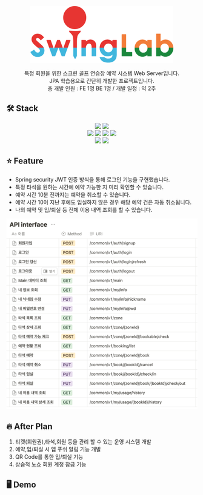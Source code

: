 <div align="center">

[//]: # (# SwingLab)

![logo.png](readme/logo.png)

특정 회원을 위한 스크린 골프 연습장 예약 시스템 Web Server입니다. <br>
JPA 학습용으로 간단히 개발한 프로젝트입니다. <br>
총 개발 인원 : FE 1명 BE 1명 / 개발 일정 : 약 2주


</div>

## 🛠️ Stack

<div align="center">

<img src="https://img.shields.io/badge/JAVA-v17-CC0000?style=flat&logo=openjdk&logoColor=white"/>
<img src="https://img.shields.io/badge/PostgreSQL-v15-4169E1?style=flat&logo=PostgreSQL&logoColor=white"/>
<br>
<img src="https://img.shields.io/badge/Spring Boot-v3.0.6-6DB33F?style=flat&logo=springboot&logoColor=white"/>
<img src="https://img.shields.io/badge/JPA / Querydsl-v7.6.1-6DB33F?style=flat&logo=springboot&logoColor=white"/>
<img src="https://img.shields.io/badge/Spring Security-v3-6DB33F?style=flat&logo=Spring Security&logoColor=white"/>
<img src="https://img.shields.io/badge/gradle-v7.6.1-02303A?style=flat&logo=gradle&logoColor=white"/>
<br>
<img src="https://img.shields.io/badge/Redis-v6.0.16-DC382D?style=flat&logo=Redis&logoColor=white"/>
<img src="https://img.shields.io/badge/AWS-Linux/Ubuntu-FF9900?style=flat&logo=amazonec2&logoColor=white"/>

</div>

## ⭐️ Feature

- Spring security JWT 인증 방식을 통해 로그인 기능을 구현했습니다.
- 특정 타석을 원하는 시간에 예약 가능한 지 미리 확인할 수 있습니다.
- 예약 시간 10분 전까지는 예약을 취소할 수 있습니다.
- 예약 시간 10이 지난 후에도 입실하지 않은 경우 해당 예약 건은 자동 취소됩니다.
- 나의 예약 및 입/퇴실 등 전체 이용 내역 조회를 할 수 있습니다.

<img src="readme/api.png" width="600" alt="api 목록"/>

## 🔥 After Plan

1. 티켓(회원권),타석,회원 등을 관리 할 수 있는 운영 시스템 개발
2. 예약,입/퇴실 시 앱 푸쉬 알림 기능 개발
3. QR Code를 통한 입/퇴실 기능
4. 상습적 노쇼 회원 계정 잠금 기능

## 🖥️ Demo
